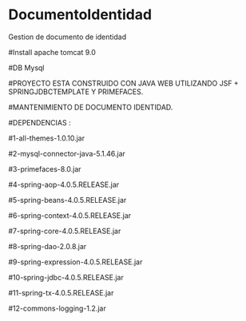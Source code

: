 # DocumentoIdentidad
 Gestion de documento de identidad


#Install apache tomcat 9.0

#DB Mysql

#PROYECTO ESTA CONSTRUIDO CON JAVA WEB UTILIZANDO JSF + SPRINGJDBCTEMPLATE Y PRIMEFACES.

#MANTENIMIENTO DE DOCUMENTO IDENTIDAD.

#DEPENDENCIAS :

#1-all-themes-1.0.10.jar

#2-mysql-connector-java-5.1.46.jar

#3-primefaces-8.0.jar

#4-spring-aop-4.0.5.RELEASE.jar

#5-spring-beans-4.0.5.RELEASE.jar

#6-spring-context-4.0.5.RELEASE.jar

#7-spring-core-4.0.5.RELEASE.jar

#8-spring-dao-2.0.8.jar

#9-spring-expression-4.0.5.RELEASE.jar

#10-spring-jdbc-4.0.5.RELEASE.jar

#11-spring-tx-4.0.5.RELEASE.jar

#12-commons-logging-1.2.jar

